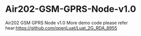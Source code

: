 # Air202-GSM-GPRS-Node-v1.0
Air202 GSM GPRS Node v1.0
More demo code please refer hear:https://github.com/openLuat/Luat_2G_RDA_8955
